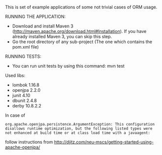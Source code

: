 This is set of example applications of some not trivial cases of ORM usage.

RUNNING THE APPLICATION:

- Download and install Maven 3 (http://maven.apache.org/download.html#Installation). If you have already installed Maven 3, you can skip this step.
- Go the root directory of any sub-project (The one which contains the pom.xml file)

RUNNING TESTS:

- You can run unit tests by using this command: mvn test

Used libs:
- lombok 1.16.8
- openjpa 2.2.0
- junit 4.10
- dbunit 2.4.8
- derby 10.8.2.2
  
In case of 
```
org.apache.openjpa.persistence.ArgumentException: This configuration disallows runtime optimization, but the following listed types were not enhanced at build time or at class load time with a javaagent:
```
follow instructions from http://djitz.com/neu-mscs/getting-started-using-apache-openjpa/
